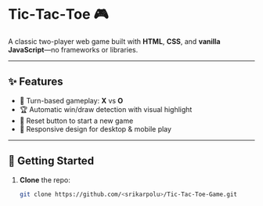# Tic‑Tac‑Toe 🎮

A classic two-player web game built with **HTML**, **CSS**, and **vanilla JavaScript**—no frameworks or libraries.

---

## ✨ Features

- 🔁 Turn-based gameplay: **X** vs **O**  
- 🏆 Automatic win/draw detection with visual highlight  
- 🔄 Reset button to start a new game  
- 📱 Responsive design for desktop & mobile play  

---

## 🚀 Getting Started

1. **Clone** the repo:
   ```bash
   git clone https://github.com/<srikarpolu>/Tic-Tac-Toe-Game.git

